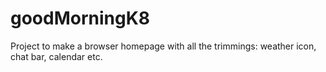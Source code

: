 # goodMorningK8
Project to make a browser homepage with all the trimmings: weather icon, chat bar, calendar etc.



